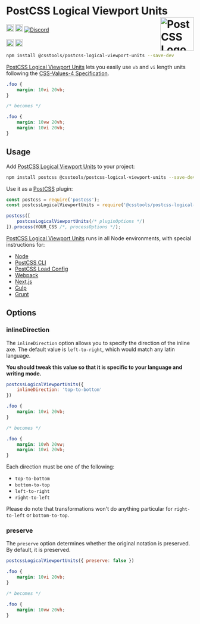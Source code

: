 # PostCSS Logical Viewport Units [<img src="https://postcss.github.io/postcss/logo.svg" alt="PostCSS Logo" width="90" height="90" align="right">][PostCSS]

[<img alt="npm version" src="https://img.shields.io/npm/v/@csstools/postcss-logical-viewport-units.svg" height="20">][npm-url] [<img alt="Build Status" src="https://github.com/csstools/postcss-plugins/actions/workflows/test.yml/badge.svg?branch=main" height="20">][cli-url] [<img alt="Discord" src="https://shields.io/badge/Discord-5865F2?logo=discord&logoColor=white">][discord]<br><br>[<img alt="Baseline Status" src="https://cssdb.org/images/badges-baseline/logical-viewport-units.svg" height="20">][css-url] [<img alt="CSS Standard Status" src="https://cssdb.org/images/badges/logical-viewport-units.svg" height="20">][css-url] 

```bash
npm install @csstools/postcss-logical-viewport-units --save-dev
```

[PostCSS Logical Viewport Units] lets you easily use `vb` and `vi` length units following the [CSS-Values-4 Specification].

```css
.foo {
	margin: 10vi 20vb;
}

/* becomes */

.foo {
	margin: 10vw 20vh;
	margin: 10vi 20vb;
}
```

## Usage

Add [PostCSS Logical Viewport Units] to your project:

```bash
npm install postcss @csstools/postcss-logical-viewport-units --save-dev
```

Use it as a [PostCSS] plugin:

```js
const postcss = require('postcss');
const postcssLogicalViewportUnits = require('@csstools/postcss-logical-viewport-units');

postcss([
	postcssLogicalViewportUnits(/* pluginOptions */)
]).process(YOUR_CSS /*, processOptions */);
```

[PostCSS Logical Viewport Units] runs in all Node environments, with special
instructions for:

- [Node](INSTALL.md#node)
- [PostCSS CLI](INSTALL.md#postcss-cli)
- [PostCSS Load Config](INSTALL.md#postcss-load-config)
- [Webpack](INSTALL.md#webpack)
- [Next.js](INSTALL.md#nextjs)
- [Gulp](INSTALL.md#gulp)
- [Grunt](INSTALL.md#grunt)

## Options

### inlineDirection

The `inlineDirection` option allows you to specify the direction of the inline axe. The default value is `left-to-right`, which would match any latin language.

**You should tweak this value so that it is specific to your language and writing mode.**

```js
postcssLogicalViewportUnits({
	inlineDirection: 'top-to-bottom'
})
```

```css
.foo {
	margin: 10vi 20vb;
}

/* becomes */

.foo {
	margin: 10vh 20vw;
	margin: 10vi 20vb;
}
```

Each direction must be one of the following:

- `top-to-bottom`
- `bottom-to-top`
- `left-to-right`
- `right-to-left`

Please do note that transformations won't do anything particular for `right-to-left` or `bottom-to-top`.

### preserve

The `preserve` option determines whether the original notation
is preserved. By default, it is preserved.

```js
postcssLogicalViewportUnits({ preserve: false })
```

```css
.foo {
	margin: 10vi 20vb;
}

/* becomes */

.foo {
	margin: 10vw 20vh;
}
```

[cli-url]: https://github.com/csstools/postcss-plugins/actions/workflows/test.yml?query=workflow/test
[css-url]: https://cssdb.org/#logical-viewport-units
[discord]: https://discord.gg/bUadyRwkJS
[npm-url]: https://www.npmjs.com/package/@csstools/postcss-logical-viewport-units

[PostCSS]: https://github.com/postcss/postcss
[PostCSS Logical Viewport Units]: https://github.com/csstools/postcss-plugins/tree/main/plugins/postcss-logical-viewport-units
[CSS-Values-4 Specification]: https://www.w3.org/TR/css-values-4/#viewport-relative-units
